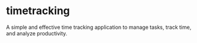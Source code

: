 # timetracking
A simple and effective time tracking application to manage tasks, track time, and analyze productivity.
